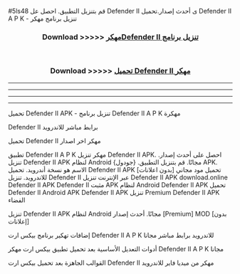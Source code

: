 #5ls48 قم بتنزيل التطبيق. احصل عل Defender II ى أحدث إصدار.تحميل Defender II A P K - تنزيل برنامج مهكر



<div align="center">
<h3>Download >>>>> <a href="https://ar-sites.web.app/?ar= Defender II">مهكرDefender II تنزيل برنامج</a></h3><br>

<h3>Download >>>>> <a href="https://ar-sites.web.app/?ar= Defender II">تحميل Defender II مهكر</a></h3>
</div>


----------------------------------------------------------

----------------------------------------------------------

----------------------------------------------------------

----------------------------------------------------------


تحميل Defender II APK - تنزيل برنامج Defender II A P K مهكرة

Defender II برابط مباشر للاندرويد

تحميل Defender II مهكر اخر اصدار

تطبيق Defender II A P K مهكر
تنزيل Defender II APK. احصل على أحدث إصدار.
تنزيل Defender II APK لنظام Android مجانًا.
قم بتنزيل التطبيق. {جودول} APK. الاسم هو نسخة أندرويد.
تحميل Defender II APK [بدون اعلانات]
تحميل مود مجاني للاندرويد.
تنزيل Defender II عبر الإنترنت
تنزيل Defender II APK
download.online Defender II APK
Defender II مثبت APK لنظام Android
Defender II APK
تحميل Defender II Android APK
Defender II APK تنزيل Premium
Defender II APK الفضاء

تنزيل Defender II APK لنظام Android مجانًا. أحدث إصدار [Premium] MOD [بدون إعلانات]

إضافات تهكير برنامج بيكس ارت Defender II A P K للاندرويد برابط مباشر مجانا

أدوات التعديل الأساسية بعد تحميل تطبيق بيكس ارت مهكر Defender II A P K مجانا

القوالب الجاهزة بعد تحميل بيكس ارت Defender II مهكر من ميديا فاير للاندرويد



